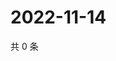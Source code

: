 # 2022-11-14

共 0 条

<!-- BEGIN WEIBO -->
<!-- 最后更新时间 Mon Nov 14 2022 04:17:10 GMT+0800 (China Standard Time) -->

<!-- END WEIBO -->
